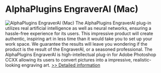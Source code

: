 # AlphaPlugins EngraverAI (Mac)
![AlphaPlugins EngraverAI (Mac)](https://mycommerce.akamaized.net/api/pimages/P300923319/BIG/300923319.JPG)
The AlphaPlugins EngraverAI plug-in utilizes real artificial intelligence as well as neural networks, ensuring a hassle-free experience for its users. This impressive product will create authentic, inspiring art in less time than it would take you to set up your work space. We guarantee the results will leave you wondering if the product is the result of the EngraverAI, or a seasoned professional. The AlphaPlugins EngraverAI is high-intellectual plug-in for Adobe Photoshop CCXX allowing its users to convert pictures into a impressive, realistic-looking engraving art.
[>> Detailed information](https://secure.shareit.com/shareit/product.html?productid=300923319&affiliateid=200057808)